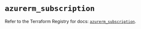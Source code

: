 # `azurerm_subscription`

Refer to the Terraform Registry for docs: [`azurerm_subscription`](https://registry.terraform.io/providers/hashicorp/azurerm/3.103.0/docs/resources/subscription).
